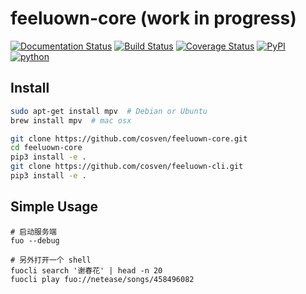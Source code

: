# feeluown-core (work in progress)

[![Documentation Status](https://readthedocs.org/projects/feeluown-core/badge/?version=latest)](http://feeluown-core.readthedocs.io/en/latest/?badge=latest)
[![Build Status](https://travis-ci.org/cosven/feeluown-core.svg?branch=master)](https://travis-ci.org/cosven/feeluown-core)
[![Coverage Status](https://coveralls.io/repos/github/cosven/feeluown-core/badge.svg?branch=master)](https://coveralls.io/github/cosven/feeluown-core?branch=master)
[![PyPI](https://img.shields.io/pypi/v/fuocore.svg)](https://pypi.python.org/pypi/fuocore)
[![python](https://img.shields.io/pypi/pyversions/fuocore.svg)](https://pypi.python.org/pypi/fuocore)


## Install

```sh
sudo apt-get install mpv  # Debian or Ubuntu
brew install mpv  # mac osx

git clone https://github.com/cosven/feeluown-core.git
cd feeluown-core
pip3 install -e .
git clone https://github.com/cosven/feeluown-cli.git
pip3 install -e .
```

## Simple Usage

```
# 启动服务端
fuo --debug

# 另外打开一个 shell
fuocli search '谢春花' | head -n 20
fuocli play fuo://netease/songs/458496082
```
